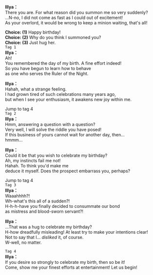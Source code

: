 # 

  
**Illya：**  
There you are. For what reason did you summon me so very suddenly?  
...N-no, I did not come as fast as I could out of excitement!  
As your overlord, it would be wrong to keep a minion waiting, that's all!  
  
**Choice: (1)**  Happy birthday!  
**Choice: (2)**  Why do you think I summoned you?  
**Choice: (3)**  Just hug her.  
`Tag 1`  
**Illya：**  
Ah!  
 You remembered the day of my birth. A fine effort indeed!  
So you have begun to learn how to behave  
as one who serves the Ruler of the Night.  
  
**Illya：**  
Hahah, what a strange feeling.  
I had grown tired of such celebrations many years ago,  
but when I see your enthusiasm, it awakens new joy within me.  
  
Jump to tag 4  
`Tag 2`  
**Illya：**  
Hmm, answering a question with a question?  
Very well, I will solve the riddle you have posed!  
If this business of yours cannot wait for another day, then...  
 hmmm...  
  
  
**Illya：**  
Could it be that you wish to celebrate my birthday?  
Ah, my instincts fail me not!  
 Hahah. To think you'd make me  
deduce it myself. Does the prospect embarrass you, perhaps?  
  
Jump to tag 4  
`Tag 3`  
**Illya：**  
Waaahhhh?!  
 Wh-what's this all of a sudden?!  
H-h-h-have you finally decided to consummate our bond  
as mistress and blood-sworn servant?!  
  
**Illya：**  
...That was a hug to celebrate my birthday?  
H-how dreadfully misleading! At least try to make your intentions clear!  
Not to say that I... *disliked* it, of course.  
 W-well, no matter.  
  
`Tag 4`  
**Illya：**  
If you desire so strongly to celebrate my birth, then so be it!  
Come, show me your finest efforts at entertainment! Let us begin!  
